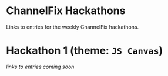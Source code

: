 # ChannelFix Hackathons

Links to entries for the weekly ChannelFix hackathons.


# Hackathon 1 (theme: `JS Canvas`)

_links to entries coming soon_
